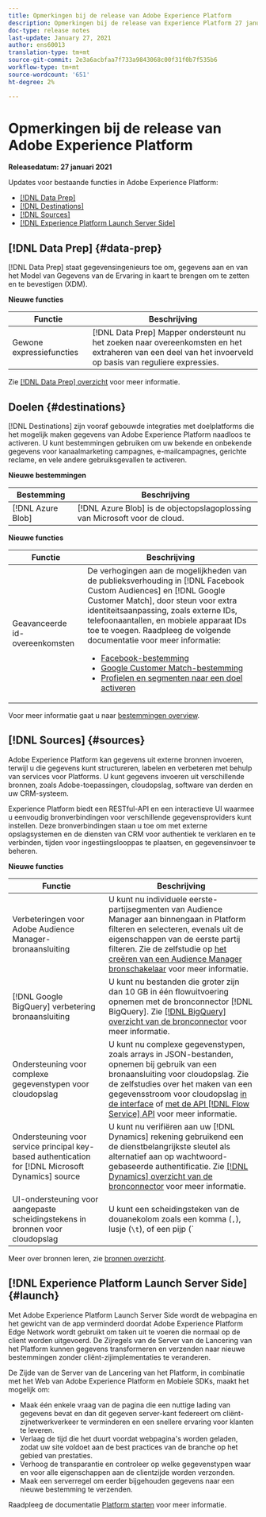 ```yaml
---
title: Opmerkingen bij de release van Adobe Experience Platform
description: Opmerkingen bij de release van Experience Platform 27 januari 2021
doc-type: release notes
last-update: January 27, 2021
author: ens60013
translation-type: tm+mt
source-git-commit: 2e3a6acbfaa7f733a9843068c00f31f0b7f535b6
workflow-type: tm+mt
source-wordcount: '651'
ht-degree: 2%

---
```



# Opmerkingen bij de release van Adobe Experience Platform

**Releasedatum: 27 januari 2021**

Updates voor bestaande functies in Adobe Experience Platform:

- [[!DNL Data Prep]](#data-prep)
- [[!DNL Destinations]](#destinations)
- [[!DNL Sources]](#sources)
- [[!DNL Experience Platform Launch Server Side]](#launch)

## [!DNL Data Prep] {#data-prep}

[!DNL Data Prep] staat gegevensingenieurs toe om, gegevens aan en van het Model van Gegevens van de Ervaring in kaart te brengen om te zetten en te bevestigen (XDM).

**Nieuwe functies**

| Functie | Beschrijving |
| ------- | ----------- |
| Gewone expressiefuncties | [!DNL Data Prep] Mapper ondersteunt nu het zoeken naar overeenkomsten en het extraheren van een deel van het invoerveld op basis van reguliere expressies. |

Zie [[!DNL Data Prep] overzicht](../../data-prep/home.md) voor meer informatie.

## Doelen {#destinations}

[!DNL Destinations] zijn vooraf gebouwde integraties met doelplatforms die het mogelijk maken gegevens van Adobe Experience Platform naadloos te activeren. U kunt bestemmingen gebruiken om uw bekende en onbekende gegevens voor kanaalmarketing campagnes, e-mailcampagnes, gerichte reclame, en vele andere gebruiksgevallen te activeren.

**Nieuwe bestemmingen**

| Bestemming | Beschrijving |
| ----------- | ----------- |
| [!DNL Azure Blob] | [!DNL Azure Blob] is de objectopslagoplossing van Microsoft voor de cloud. |

**Nieuwe functies**

| Functie | Beschrijving |
| ------- | ----------- |
| Geavanceerde id-overeenkomsten | De verhogingen aan de mogelijkheden van de publieksverhouding in [!DNL Facebook Custom Audiences] en [!DNL Google Customer Match], door steun voor extra identiteitsaanpassing, zoals externe IDs, telefoonaantallen, en mobiele apparaat IDs toe te voegen. Raadpleeg de volgende documentatie voor meer informatie: <ul><li>[Facebook-bestemming](../../destinations/catalog/social/facebook.md)</li><li>[Google Customer Match-bestemming](../../destinations/catalog/advertising/google-customer-match.md)</li><li>[Profielen en segmenten naar een doel activeren](../../destinations/ui/activate-destinations.md)</li></ul> |

Voor meer informatie gaat u naar [bestemmingen overview](../../destinations/home.md).

## [!DNL Sources] {#sources}

Adobe Experience Platform kan gegevens uit externe bronnen invoeren, terwijl u die gegevens kunt structureren, labelen en verbeteren met behulp van services voor Platforms. U kunt gegevens invoeren uit verschillende bronnen, zoals Adobe-toepassingen, cloudopslag, software van derden en uw CRM-systeem.

Experience Platform biedt een RESTful-API en een interactieve UI waarmee u eenvoudig bronverbindingen voor verschillende gegevensproviders kunt instellen. Deze bronverbindingen staan u toe om met externe opslagsystemen en de diensten van CRM voor authentiek te verklaren en te verbinden, tijden voor ingestiingslooppas te plaatsen, en gegevensinvoer te beheren.

**Nieuwe functies**

| Functie | Beschrijving |
| ------- | ----------- |
| Verbeteringen voor Adobe Audience Manager-bronaansluiting | U kunt nu individuele eerste-partijsegmenten van Audience Manager aan binnengaan in Platform filteren en selecteren, evenals uit de eigenschappen van de eerste partij filteren. Zie de zelfstudie op [het creëren van een Audience Manager bronschakelaar](../../sources/tutorials/ui/create/adobe-applications/audience-manager.md) voor meer informatie. |
| [!DNL Google BigQuery] verbetering bronaansluiting | U kunt nu bestanden die groter zijn dan 10 GB in één flowuitvoering opnemen met de bronconnector [!DNL BigQuery]. Zie [[!DNL BigQuery] overzicht van de bronconnector](../../sources/connectors/databases/bigquery.md) voor meer informatie. |
| Ondersteuning voor complexe gegevenstypen voor cloudopslag | U kunt nu complexe gegevenstypen, zoals arrays in JSON-bestanden, opnemen bij gebruik van een bronaansluiting voor cloudopslag. Zie de zelfstudies over het maken van een gegevensstroom voor cloudopslag [in de interface](../../sources/tutorials/ui/dataflow/batch/cloud-storage.md) of [met de API [!DNL Flow Service] API](../../sources/tutorials/api/collect/cloud-storage.md) voor meer informatie. |
| Ondersteuning voor service principal key-based authentication for [!DNL Microsoft Dynamics] source | U kunt nu verifiëren aan uw [!DNL Dynamics] rekening gebruikend een de dienstbelangrijkste sleutel als alternatief aan op wachtwoord-gebaseerde authentificatie. Zie [[!DNL Dynamics] overzicht van de bronconnector](../../sources/connectors/crm/ms-dynamics.md) voor meer informatie. |
| UI-ondersteuning voor aangepaste scheidingstekens in bronnen voor cloudopslag | U kunt een scheidingsteken van de douanekolom zoals een komma (`,`), lusje (`\t`), of een pijp (`|`) nu plaatsen, om afgebakende dossiers in UI te verzamelen. Zie de zelfstudie over [het maken van een gegevensstroom met een bronaansluiting voor cloudopslag](../../sources/tutorials/ui/dataflow/batch/cloud-storage.md) voor meer informatie |

Meer over bronnen leren, zie [bronnen overzicht](../../sources/home.md).

## [!DNL Experience Platform Launch Server Side] {#launch}

Met Adobe Experience Platform Launch Server Side wordt de webpagina en het gewicht van de app verminderd doordat Adobe Experience Platform Edge Network wordt gebruikt om taken uit te voeren die normaal op de client worden uitgevoerd. De Zijregels van de Server van de Lancering van het Platform kunnen gegevens transformeren en verzenden naar nieuwe bestemmingen zonder cliënt-zijimplementaties te veranderen.

De Zijde van de Server van de Lancering van het Platform, in combinatie met het Web van Adobe Experience Platform en Mobiele SDKs, maakt het mogelijk om:

- Maak één enkele vraag van de pagina die een nuttige lading van gegevens bevat en dan dit gegeven server-kant federeert om cliënt-zijnetwerkverkeer te verminderen en een snellere ervaring voor klanten te leveren.
- Verlaag de tijd die het duurt voordat webpagina&#39;s worden geladen, zodat uw site voldoet aan de best practices van de branche op het gebied van prestaties.
- Verhoog de transparantie en controleer op welke gegevenstypen waar en voor alle eigenschappen aan de clientzijde worden verzonden.
- Maak een serverregel om eerder bijgehouden gegevens naar een nieuwe bestemming te verzenden.

Raadpleeg de documentatie [Platform starten](https://experienceleague.adobe.com/docs/launch/using/server-side-info/server-side-overview.html?lang=en) voor meer informatie.